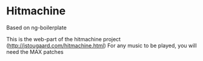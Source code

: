 # Hitmachine

Based on ng-boilerplate

This is the web-part of the hitmachine project (http://jstougaard.com/hitmachine.html)
For any music to be played, you will need the MAX patches
